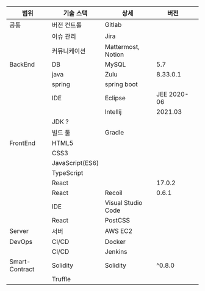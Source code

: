 | 범위           | 기술 스택       | 상세               | 버전        |     |
| -------------- | --------------- | ------------------ | ----------- | --- |
| 공통           | 버전 컨트롤     | Gitlab             |             |     |
|                | 이슈 관리       | Jira               |             |     |
|                | 커뮤니케이션    | Mattermost, Notion |             |     |
| BackEnd        | DB              | MySQL              | 5.7         |     |
|                | java            | Zulu               | 8.33.0.1    |     |
|                | spring          | spring boot        |             |     |
|                | IDE             | Eclipse            | JEE 2020-06 |     |
|                |                 | Intellij           | 2021.03     |     |
|                | JDK ?           |                    |             |     |
|                | 빌드 툴         | Gradle             |             |     |
| FrontEnd       | HTML5           |                    |             |     |
|                | CSS3            |                    |             |     |
|                | JavaScript(ES6) |                    |             |     |
|                | TypeScript      |                    |             |     |
|                | React           |                    | 17.0.2      |     |
|                | React           | Recoil             | 0.6.1       |     |
|                | IDE             | Visual Studio Code |             |     |
|                | React           | PostCSS            |             |     |
| Server         | 서버            | AWS EC2            |             |     |
| DevOps         | CI/CD           | Docker             |             |     |
|                | CI/CD           | Jenkins            |             |     |
| Smart-Contract | Solidity        | Solidity           | ^0.8.0      |     |
|                | Truffle         |                    |             |     |
